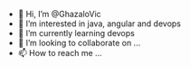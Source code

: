 - 👋 Hi, I’m @GhazaloVic
- 👀 I’m interested in java, angular and devops
- 🌱 I’m currently learning devops
- 💞️ I’m looking to collaborate on ...
- 📫 How to reach me ...

<!---
GhazaloVic/GhazaloVic is a ✨ special ✨ repository because its `README.md` (this file) appears on your GitHub profile.
You can click the Preview link to take a look at your changes.
--->
